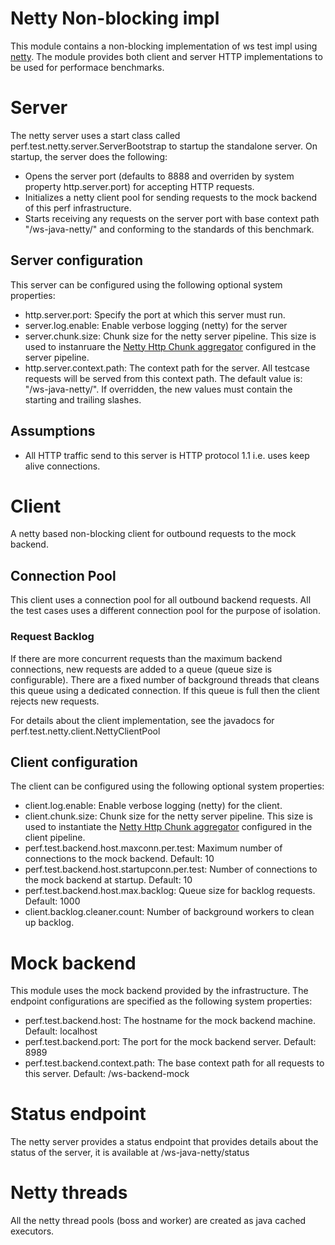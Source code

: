 # Netty Non-blocking impl

This module contains a non-blocking implementation of ws test impl using <a href="https://netty.io/">netty</a>.
The module provides both client and server HTTP implementations to be used for performace benchmarks.

# Server

The netty server uses a start class called perf.test.netty.server.ServerBootstrap to startup the standalone server.
On startup, the server does the following:
* Opens the server port (defaults to 8888 and overriden by system property http.server.port) for accepting HTTP requests.
* Initializes a netty client pool for sending requests to the mock backend of this perf infrastructure.
* Starts receiving any requests on the server port with base context path "/ws-java-netty/" and conforming to the
standards of this benchmark.


## Server configuration

This server can be configured using the following optional system properties:

* http.server.port: Specify the port at which this server must run.
* server.log.enable: Enable verbose logging (netty) for the server
* server.chunk.size: Chunk size for the netty server pipeline. This size is used to instanruare the
<a href="http://static.netty.io/3.6/api/org/jboss/netty/handler/codec/http/HttpChunkAggregator.html#HttpChunkAggregator(int)">Netty Http Chunk aggregator</a>
configured in the server pipeline.
* http.server.context.path: The context path for the server. All testcase requests will be served from this context path.
The default value is: "/ws-java-netty/". If overridden, the new values must contain the starting and trailing slashes.

## Assumptions

* All HTTP traffic send to this server is HTTP protocol 1.1 i.e. uses keep alive connections.

# Client

A netty based non-blocking client for outbound requests to the mock backend.

## Connection Pool

This client uses a connection pool for all outbound backend requests. All the test cases uses a different connection
pool for the purpose of isolation.

### Request Backlog

If there are more concurrent requests than the maximum backend connections, new requests are added to a queue (queue
size is configurable). There are a fixed number of background threads that cleans this queue using a dedicated
connection. If this queue is full then the client rejects new requests.

For details about the client implementation, see the javadocs for perf.test.netty.client.NettyClientPool

## Client configuration

The client can be configured using the following optional system properties:

* client.log.enable: Enable verbose logging (netty) for the client.
* client.chunk.size: Chunk size for the netty server pipeline. This size is used to instantiate the
 <a href="http://static.netty.io/3.6/api/org/jboss/netty/handler/codec/http/HttpChunkAggregator.html#HttpChunkAggregator(int)">Netty Http Chunk aggregator</a>
  configured in the client pipeline.
* perf.test.backend.host.maxconn.per.test: Maximum number of connections to the mock backend. Default: 10
* perf.test.backend.host.startupconn.per.test: Number of connections to the mock backend at startup. Default: 10
* perf.test.backend.host.max.backlog: Queue size for backlog requests. Default: 1000
* client.backlog.cleaner.count: Number of background workers to clean up backlog.

# Mock backend

This module uses the mock backend provided by the infrastructure. The endpoint configurations are specified as the
following system properties:

* perf.test.backend.host: The hostname for the mock backend machine. Default: localhost
* perf.test.backend.port: The port for the mock backend server. Default: 8989
* perf.test.backend.context.path: The base context path for all requests to this server. Default: /ws-backend-mock

# Status endpoint

The netty server provides a status endpoint that provides details about the status of the server, it is available at
/ws-java-netty/status

# Netty threads

All the netty thread pools (boss and worker) are created as java cached executors.
